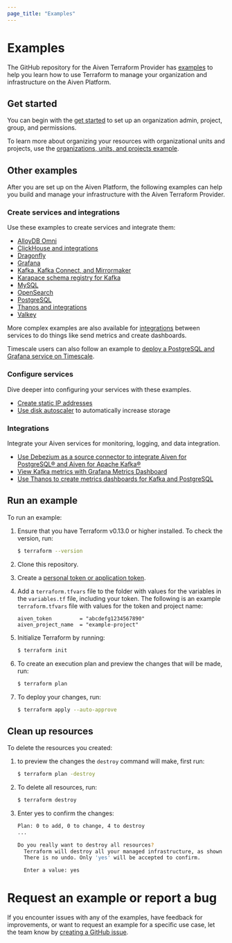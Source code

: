```yaml
---
page_title: "Examples"
---
```


# Examples

The GitHub repository for the Aiven Terraform Provider has [examples](https://github.com/aiven/terraform-provider-aiven/tree/master/examples) to help you learn how to
use Terraform to manage your organization and infrastructure on the Aiven Platform.

## Get started

You can begin with the [get started](https://github.com/aiven/terraform-provider-aiven/tree/master/examples/get-started) to set up an organization admin, project, group, and permissions.

To learn more about organizing your resources with organizational units and projects, use the [organizations, units, and projects example](https://github.com/aiven/terraform-provider-aiven/tree/main/examples/organization).

## Other examples

After you are set up on the Aiven Platform, the following examples can help you build and manage your infrastructure with the Aiven Terraform Provider.

### Create services and integrations

Use these examples to create services and integrate them:

- [AlloyDB Omni](https://github.com/aiven/terraform-provider-aiven/tree/main/examples/alloydbomni)
- [ClickHouse and integrations](https://github.com/aiven/terraform-provider-aiven/tree/main/examples/clickhouse)
- [Dragonfly](https://github.com/aiven/terraform-provider-aiven/tree/main/examples/dragonfly)
- [Grafana](https://github.com/aiven/terraform-provider-aiven/tree/master/examples/grafana)
- [Kafka, Kafka Connect, and Mirrormaker](https://github.com/aiven/terraform-provider-aiven/tree/master/examples/kafka)
- [Karapace schema registry for Kafka](https://github.com/aiven/terraform-provider-aiven/tree/main/examples/kafka/karapace_schema_registry)
- [MySQL](https://github.com/aiven/terraform-provider-aiven/tree/master/examples/mysql)
- [OpenSearch](https://github.com/aiven/terraform-provider-aiven/tree/master/examples/opensearch)
- [PostgreSQL](https://github.com/aiven/terraform-provider-aiven/tree/master/examples/postgres)
- [Thanos and integrations](https://github.com/aiven/terraform-provider-aiven/tree/master/examples/thanos)
- [Valkey](https://github.com/aiven/terraform-provider-aiven/tree/master/examples/valkey)

More complex examples are also available for [integrations](https://github.com/aiven/terraform-provider-aiven/tree/master/examples/integrations) between services to do things like send metrics and create dashboards.

Timescale users can also follow an example to [deploy a PostgreSQL and Grafana service on Timescale](https://github.com/aiven/terraform-provider-aiven/tree/master/examples/timescale).

### Configure services

Dive deeper into configuring your services with these examples.

- [Create static IP addresses](https://github.com/aiven/terraform-provider-aiven/tree/main/examples/static_ips)
- [Use disk autoscaler](https://github.com/aiven/terraform-provider-aiven/tree/main/examples/autoscaler_integration) to automatically increase storage

### Integrations

Integrate your Aiven services for monitoring, logging, and data integration.

- [Use Debezium as a source connector to integrate Aiven for PostgreSQL® and Aiven for Apache Kafka®](https://github.com/aiven/terraform-provider-aiven/tree/main/examples/postgres/postgres_debezium_kafka)
- [View Kafka metrics with Grafana Metrics Dashboard](https://github.com/aiven/terraform-provider-aiven/tree/main/examples/integrations/kafka_pg_grafana)
- [Use Thanos to create metrics dashboards for Kafka and PostgreSQL](https://github.com/aiven/terraform-provider-aiven/tree/main/examples/integrations/kafka_pg_metrics_dashboard)

## Run an example

To run an example:

1. Ensure that you have Terraform v0.13.0 or higher installed. To check the version, run:

   ```sh
   $ terraform --version
   ```

2. Clone this repository.

3. Create a [personal token or application token](https://aiven.io/docs/platform/concepts/authentication-tokens).

4. Add a `terraform.tfvars` file to the folder with values for the variables in the `variables.tf` file, including your token. The following is an example `terraform.tfvars` file with values for the token and project name:

    ```hcl
    aiven_token         = "abcdefg1234567890"
    aiven_project_name  = "example-project"
    ```

5. Initialize Terraform by running:

   ```sh
   $ terraform init
   ```

6. To create an execution plan and preview the changes that will be made, run:

   ```sh
   $ terraform plan

   ```

7. To deploy your changes, run:

   ```sh
   $ terraform apply --auto-approve
   ```

## Clean up resources

To delete the resources you created:

1. to preview the changes the `destroy` command will make, first run:

   ```sh
   $ terraform plan -destroy
   ```

2. To delete all resources, run:

   ```sh
   $ terraform destroy
   ```

3. Enter yes to confirm the changes:

   ```sh
   Plan: 0 to add, 0 to change, 4 to destroy
   ...

   Do you really want to destroy all resources?
     Terraform will destroy all your managed infrastructure, as shown above.
     There is no undo. Only 'yes' will be accepted to confirm.

     Enter a value: yes
   ```

# Request an example or report a bug

If you encounter issues with any of the examples, have feedback for improvements, or want to request an example for a specific use case,
let the team know by [creating a GitHub issue](https://github.com/aiven/terraform-provider-aiven/issues/new/choose).
